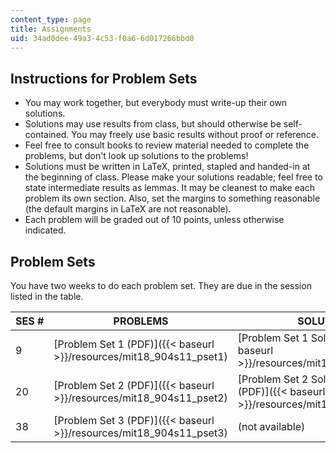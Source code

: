 ```yaml
---
content_type: page
title: Assignments
uid: 34ad0dee-49a3-4c53-f0a6-6d017266bbd0
---
```


Instructions for Problem Sets
-----------------------------

*   You may work together, but everybody must write-up their own solutions.
*   Solutions may use results from class, but should otherwise be self-contained. You may freely use basic results without proof or reference.
*   Feel free to consult books to review material needed to complete the problems, but don't look up solutions to the problems!
*   Solutions must be written in LaTeX, printed, stapled and handed-in at the beginning of class. Please make your solutions readable; feel free to state intermediate results as lemmas. It may be cleanest to make each problem its own section. Also, set the margins to something reasonable (the default margins in LaTeX are not reasonable).
*   Each problem will be graded out of 10 points, unless otherwise indicated.

Problem Sets
------------

You have two weeks to do each problem set. They are due in the session listed in the table.

| SES # | PROBLEMS | SOLUTIONS |
| --- | --- | --- |
| 9 | [Problem Set 1 (PDF)]({{< baseurl >}}/resources/mit18_904s11_pset1) | [Problem Set 1 Solutions (PDF)]({{< baseurl >}}/resources/mit18_904s11_soln1) |
| 20 | [Problem Set 2 (PDF)]({{< baseurl >}}/resources/mit18_904s11_pset2) | [Problem Set 2 Solutions (partial) (PDF)]({{< baseurl >}}/resources/mit18_904s11_solns2) |
| 38 | [Problem Set 3 (PDF)]({{< baseurl >}}/resources/mit18_904s11_pset3) | (not available)